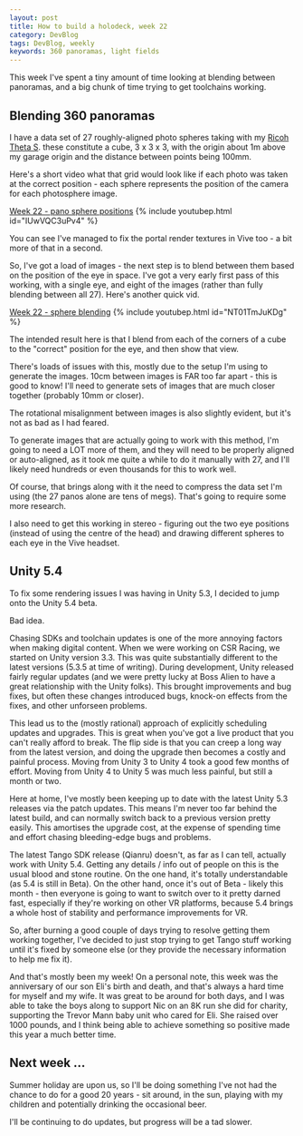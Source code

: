 ```yaml
---
layout: post
title: How to build a holodeck, week 22
category: DevBlog
tags: DevBlog, weekly
keywords: 360 panoramas, light fields
---
```


This week I've spent a tiny amount of time looking at blending between
panoramas, and a big chunk of time trying to get toolchains working.


## Blending 360 panoramas

I have a data set of 27 roughly-aligned photo spheres taking with my
[Ricoh Theta S](https://theta360.com/uk/about/theta/s.html). these constitute
a cube, 3 x 3 x 3, with the origin about 1m above my garage origin and the
distance between points being 100mm.

Here's a short video what that grid would look like if each photo was taken
at the correct position - each sphere represents the position of the camera
for each photosphere image.


[Week 22 - pano sphere positions](https://youtu.be/IUwVQC3uPv4)
{% include youtubep.html id="IUwVQC3uPv4" %}

You can see I've managed to fix the portal render textures in Vive too - a bit more
of that in a second.

So, I've got a load of images - the next step is to blend between them
based on the position of the eye in space. I've got a very early first pass of this
working, with a single eye, and eight of the images (rather than fully blending
between all 27). Here's another quick vid.

[Week 22 - sphere blending](https://youtu.be/NT01TmJuKDg)
{% include youtubep.html id="NT01TmJuKDg" %}

The intended result here is that I blend from each of the corners of a cube to the "correct"
position for the eye, and then show that view.

There's loads of issues with this, mostly due to the setup I'm using to generate the
images. 10cm between images is FAR too far apart - this is good to know! I'll need to generate
sets of images that are much closer together (probably 10mm or closer).

The rotational misalignment between images is also slightly evident, but it's not as bad as
I had feared.

To generate images that are actually going to work with this method, I'm going to need a LOT more
of them, and they will need to be properly aligned or auto-aligned, as it took me quite a while
to do it manually with 27, and I'll likely need hundreds or even thousands for this to work well.

Of course, that brings along with it the need to compress the data set I'm using (the 27 panos alone
are tens of megs). That's going to require some more research.

I also need to get this working in stereo - figuring out the two eye positions (instead of using the
centre of the head) and drawing different spheres to each eye in the Vive headset.

## Unity 5.4

To fix some rendering issues I was having in Unity 5.3, I decided to jump onto the Unity 5.4 beta.

Bad idea.

Chasing SDKs and toolchain updates is one of the more annoying factors when making digital content.
When we were working on CSR Racing, we started on Unity version 3.3. This was quite substantially
different to the latest versions (5.3.5 at time of writing). During development, Unity released fairly
regular updates (and we were pretty lucky at Boss Alien to have a great relationship with the Unity folks).
This brought improvements and bug fixes, but often these changes introduced bugs, knock-on effects from
the fixes, and other unforseen problems.

This lead us to the (mostly rational) approach of explicitly scheduling updates and upgrades. This is
great when you've got a live product that you can't really afford to break. The flip side is that you can
creep a long way from the latest version, and doing the upgrade then becomes a costly and painful process.
Moving from Unity 3 to Unity 4 took a good few months of effort. Moving from Unity 4 to Unity 5 was much less
painful, but still a month or two.

Here at home, I've mostly been keeping up to date with the latest Unity 5.3 releases via the patch updates.
This means I'm never too far behind the latest build, and can normally switch back to a previous version pretty
easily. This amortises the upgrade cost, at the expense of spending time and effort chasing bleeding-edge
bugs and problems.

The latest Tango SDK release (Qianru) doesn't, as far as I can tell, actually work with Unity 5.4. Getting
any details / info out of people on this is the usual blood and stone routine. On the one hand, it's totally
understandable (as 5.4 is still in Beta). On the other hand, once it's out of Beta - likely this month - then
everyone is going to want to switch over to it pretty darned fast, especially if they're working on other
VR platforms, because 5.4 brings a whole host of stability and performance improvements for VR.

So, after burning a good couple of days trying to resolve getting them working together, I've decided to just
stop trying to get Tango stuff working until it's fixed by someone else (or they provide the necessary
information to help me fix it).

And that's mostly been my week! On a personal note, this week was the anniversary of our son Eli's birth
and death, and that's always a hard time for myself and my wife. It was great to be around for both days,
and I was able to take the boys along to support Nic on an 8K run she did for charity, supporting the
Trevor Mann baby unit who cared for Eli. She raised over 1000 pounds, and I think being able to achieve
something so positive made this year a much better time.


## Next week ...

Summer holiday are upon us, so I'll be doing something I've not had the chance
to do for a good 20 years - sit around, in the sun, playing with my children
and potentially drinking the occasional beer.

I'll be continuing to do updates, but progress will be a tad slower.



